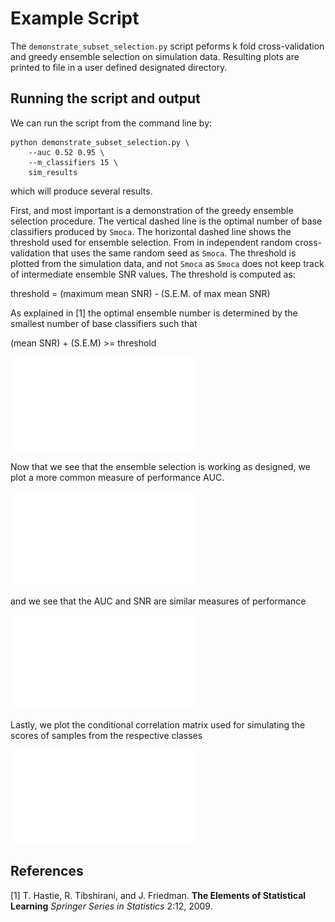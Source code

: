 # Example Script

The `demonstrate_subset_selection.py` script 
peforms k fold cross-validation and greedy ensemble 
selection on simulation data.  Resulting plots are
printed to file in a user defined designated directory.

## Running the script and output

We can run the script from the command line by:

```
python demonstrate_subset_selection.py \
    --auc 0.52 0.95 \
    --m_classifiers 15 \
    sim_results
```

which will produce several results.

First, and most important is a demonstration of the 
greedy ensemble selection procedure.  The vertical
dashed line is the optimal number of base classifiers
produced by `Smoca`.  The horizontal dashed line shows
the threshold used for ensemble selection.  From in 
independent random cross-validation that uses the
same random seed as `Smoca`.  The threshold is plotted
from the simulation data, and not `Smoca` as `Smoca` does
not keep track of intermediate ensemble SNR values.  The
threshold is computed as:

threshold = (maximum mean SNR) - (S.E.M. of max mean SNR)

As explained in [1] the optimal ensemble number is
determined by the smallest number of base classifiers
such that

(mean SNR) + (S.E.M) >= threshold

![snr](sim_results/snr.pdf)

Now that we see that the ensemble selection is working
as designed, we plot a more common measure of performance AUC.

![auc](sim_results/auc.pdf)

and we see that the AUC and SNR are similar measures
of performance

![snrAUC](sim_results/snr_auc.pdf)

Lastly, we plot the conditional correlation matrix used 
for simulating the scores of samples from the respective
classes

![corr](sim_results/corr_matrix.pdf)




## References

[1] T. Hastie, R. Tibshirani, and J. Friedman. **The Elements
of Statistical Learning** *Springer Series in Statistics* 
2:12, 2009.
